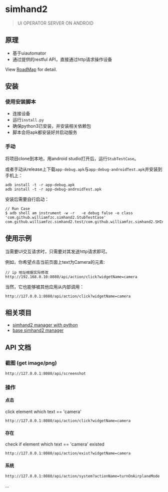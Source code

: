 # simhand2

> UI OPERATOR SERVER ON ANDROID

## 原理

- 基于uiautomator
- 通过提供的restful API，直接通过http请求操作设备

View [RoadMap](roadmap.md) for detail.

## 安装

### 使用安装脚本

- 连接设备
- 运行`install.py`
- 确保python3已安装，并安装相关依赖包
- 脚本会将apk都安装好并启动服务

### 手动

将项目clone到本地，用android studio打开后，运行`StubTestCase`。

或者手动从release上下载`app-debug.apk`与`app-debug-androidTest.apk`并安装到手机上：

```
adb install -t -r app-debug.apk
adb install -t -r app-debug-androidTest.apk
```

安装后需要自行启动：

```
// Run Case
$ adb shell am instrument -w -r   -e debug false -e class 'com.github.williamfzc.simhand2.StubTestCase' com.github.williamfzc.simhand2.test/com.github.williamfzc.simhand2.SHInstrumentationTestRunner
```

## 使用示例

当需要UI交互请求时，只需要对其发送http请求即可。

例如，你希望点击当前页面上text为Camera的元素:

```
// ip 地址根据实际修改
http://192.168.0.10:8080/api/action/click?widgetName=camera
```

当然，它也能够被其他应用从内部调用：

```
http://127.0.0.1:8080/api/action/click?widgetName=camera
```

## 相关项目

- [simhand2 manager with python](https://github.com/williamfzc/simhand2_pymanager)
- [base simhand2 manager](https://github.com/williamfzc/simhand2_manager)

## API 文档

### 截图 (get image/png)

```bash
http://127.0.0.1:8080/api/screenshot
```

### 操作

#### 点击

click element which text == 'camera'

```bash
http://127.0.0.1:8080/api/action/click?widgetName=camera
```

#### 存在

check if element which text == 'camera' existed

```bash
http://127.0.0.1:8080/api/action/exist?widgetName=camera
```

#### 系统

```bash
http://127.0.0.1:8080/api/action/system?actionName=turnOnAirplaneMode
```

...
